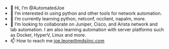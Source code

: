 - 👋 Hi, I’m @AutomatedJoe
- 👀 I’m interested in using python and other tools for network automation. 
- 🌱 I’m currently learning python, netconf, ncclient, napalm, more.
- 💞️ I’m looking to collaborate on Juniper, Cisco, and Arista network and lab automation. I am also learning automation with server platforms such as Docker, HyperV, Linux and more.
- 📫 How to reach me joe.leone@mdsiinc.com

<!---
AutomatedJoe/AutomatedJoe is a ✨ special ✨ repository because its `README.md` (this file) appears on your GitHub profile.
You can click the Preview link to take a look at your changes.
--->
